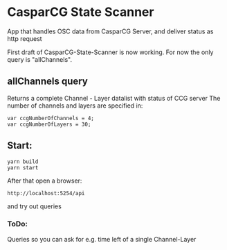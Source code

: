 # CasparCG State Scanner
App that handles OSC data from CasparCG Server, and deliver status as http request

First draft of CasparCG-State-Scanner is now working. For now the only query is "allChannels".

## allChannels query
Returns a complete Channel - Layer datalist with status of CCG server
The number of channels and layers are specified in: 
```
var ccgNumberOfChannels = 4;
var ccgNumberOfLayers = 30;
``` 

## Start:
```
yarn build
yarn start
```
After that open a browser:
```
http://localhost:5254/api
```
and try out queries

### ToDo:
Queries so you can ask for e.g. time left of a single Channel-Layer

